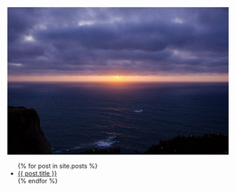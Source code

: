 <main id="home_content" class="content">
    <!-- Left -->
    <div id="left">
        <img id="blog-main-pic" src="/assets/images/main.jpg"alt="Sunset over the pacific eastern most point in europe">
    </div>
    <!-- Middle -->
    <div id="middle" >
        <ul>
            {% for post in site.posts %}
                <li>
                    <a href="{{ post.url }}">{{ post.title }}</a>
                </li>
            {% endfor %}
        </ul>
    </div>
    <!--Right -->
    <div id="right">
    </div>
</main>